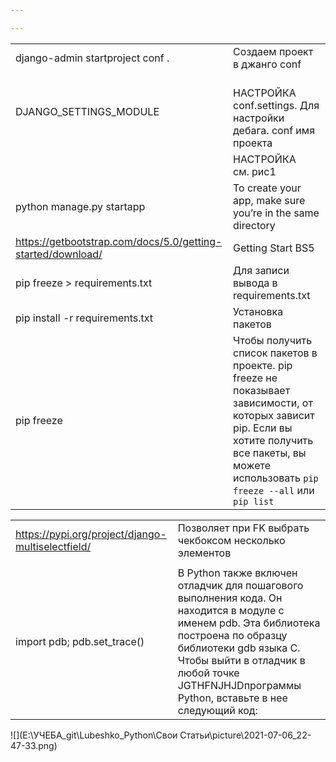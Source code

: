 ```yaml
---

---
```


|                                                             |                                                              |
| ----------------------------------------------------------- | ------------------------------------------------------------ |
| django-admin startproject conf .                            | Создаем проект в джанго conf                                 |
| DJANGO_SETTINGS_MODULE                                      | <br />НАСТРОЙКА<br />conf.settings. Для настройки дебага. conf имя проекта |
|                                                             | НАСТРОЙКА<br />см. рис1                                      |
| python manage.py startapp <polls>                           | To create your app, make sure you’re in the same directory   |
| https://getbootstrap.com/docs/5.0/getting-started/download/ | Getting Start BS5                                            |
| pip freeze > requirements.txt                               | Для записи вывода в requirements.txt                         |
| pip install -r requirements.txt                             | Установка пакетов                                            |
| pip freeze                                                  | Чтобы получить список пакетов в проекте. pip freeze не показывает зависимости, от которых зависит pip. Если вы хотите получить все пакеты, вы можете использовать `pip freeze --all` или `pip list` |

|                                                   |                                                              |
| ------------------------------------------------- | ------------------------------------------------------------ |
| https://pypi.org/project/django-multiselectfield/ | Позволяет при FK выбрать чекбоксом несколько элементов       |
|                                                   |                                                              |
| import pdb; pdb.set_trace()                       | В Python также включен отладчик для пошагового выполнения кода. Он находится в модуле с именем pdb. Эта библиотека построена по образцу библиотеки gdb языка C. Чтобы выйти в отладчик в любой точке JGTHFNJHJDпрограммы Python, вставьте в нее следующий код: |

![](E:\УЧЕБА_git\Lubeshko_Python\Свои Статьи\picture\2021-07-06_22-47-33.png)
